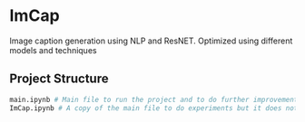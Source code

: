 # ImCap

Image caption generation using NLP and ResNET. Optimized using different models and techniques

## Project Structure

```bash
main.ipynb # Main file to run the project and to do further improvements
ImCap.ipynb # A copy of the main file to do experiments but it does not contain the updates. But it has a working SCA_CNN model which is not present in the main file
```
